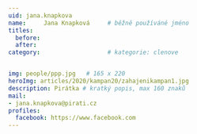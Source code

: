 ```yaml
---
uid: jana.knapkova
name:     Jana Knapková  	# běžně používáné jméno
titles:
  before: 
  after:
category:                   # kategorie: clenove


img: people/ppp.jpg   # 165 x 220
heroImg: articles/2020/kampan20/zahajenikampan1.jpg
description: Pirátka # kratký popis, max 160 znaků
mail:
- jana.knapkova@pirati.cz
profiles:
  facebook: https://www.facebook.com
---
```

